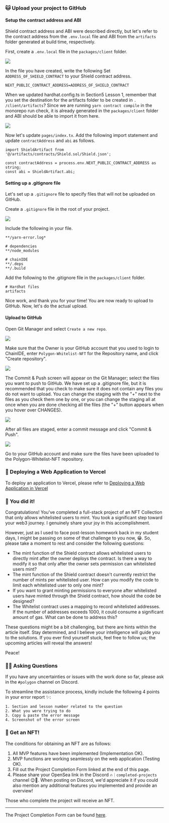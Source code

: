 ### 🐱 Upload your project to GitHub

#### Setup the contract address and ABI

Shield contract address and ABI were described directly, but let's refer to the contract address from the `.env.local` file and ABI from the `artifacts` folder generated at build time, respectively.

First, create a `.env.local` file in the `packages/client` folder.

![](/public/images/Polygon-Whitelist-NFT/section-5/5_3_1.png)

In the file you have created, write the following Set `ADDRESS_OF_SHIELD_CONTRACT` to your Shield contract address.

```
NEXT_PUBLIC_CONTRACT_ADDRESS=ADDRESS_OF_SHIELD_CONTRACT
```

When we updated hardhat.config.ts in Section5 Lesson 1, remember that you set the destination for the artifacts folder to be created in `. /client/artifacts`? Since we are running `yarn contract compile` in the monorepo run check, it is already generated in the `packages/client` folder and ABI should be able to import it from here.

![](/public/images/Polygon-Whitelist-NFT/section-5/5_3_2.png)

Now let's update `pages/index.tx`. Add the following import statement and update `contractAddress` and `abi` as follows.

```tsx
import ShieldArtifact from '@/artifacts/contracts/Shield.sol/Shield.json';

const contractAddress = process.env.NEXT_PUBLIC_CONTRACT_ADDRESS as string;
const abi = ShieldArtifact.abi;
```

#### Setting up a .gitignore file

Let's set up a `.gitignore` file to specify files that will not be uploaded on GitHub.

Create a `.gitignore` file in the root of your project.

![](/public/images/Polygon-Whitelist-NFT/section-5/5_3_3.png)

Include the following in your file.

```
**/yarn-error.log*

# dependencies
**/node_modules

# chainIDE
**/.deps
**/.build
```

Add the following to the .gitignore file in the `packages/client` folder.

```
# Hardhat files
artifacts
```

Nice work, and thank you for your time! You are now ready to upload to GitHub. Now, let's do the actual upload.

#### Upload to GitHub

Open Git Manager and select `Create a new repo`.

![](/public/images/Polygon-Whitelist-NFT/section-5/5_3_4.png)

Make sure that the Owner is your GitHub account that you used to login to ChainIDE, enter `Polygon-Whitelist-NFT` for the Repository name, and click "Create repository".

![](/public/images/Polygon-Whitelist-NFT/section-5/5_3_5.png)

The Commit & Push screen will appear on the Git Manager; select the files you want to push to GitHub. We have set up a .gitignore file, but it is recommended that you check to make sure it does not contain any files you do not want to upload. You can change the staging with the "+" next to the files as you check them one by one, or you can change the staging all at once when you are done checking all the files (the "+" button appears when you hover over CHANGES).

![](/public/images/Polygon-Whitelist-NFT/section-5/5_3_6.png)

After all files are staged, enter a commit message and click "Commit & Push".

![](/public/images/Polygon-Whitelist-NFT/section-5/5_3_7.png)

Go to your GitHub account and make sure the files have been uploaded to the Polygon-Whitelist-NFT repository.

### 🤟 Deploying a Web Application to Vercel

To deploy an application to Vercel, please refer to [Deploying a Web Application in Vercel](https://app.unchain.tech/learn/Solana-NFT-Drop/ja/4/2/)

### 🎊 You did it!

Congratulations! You've completed a full-stack project of an NFT Collection that only allows whitelisted users to mint. You took a significant step toward your web3 journey. I genuinely share your joy in this accomplishment.

However, just as I used to face post-lesson homework back in my student days, I might be passing on some of that challenge to you now, 😁. So, please take a moment to rest and consider the following questions:

* The mint function of the Shield contract allows whitelisted users to directly mint after the owner deploys the contract. Is there a way to modify it so that only after the owner sets permission can whitelisted users mint?
* The mint function of the Shield contract doesn't currently restrict the number of mints per whitelisted user. How can you modify the code to limit each whitelisted user to only one mint?
* If you want to grant minting permissions to everyone after whitelisted users have minted through the Shield contract, how should the code be designed?
* The Whitelist contract uses a mapping to record whitelisted addresses. If the number of addresses exceeds 1000, it could consume a significant amount of gas. What can be done to address this?

These questions might be a bit challenging, but there are hints within the article itself. Stay determined, and I believe your intelligence will guide you to the solutions. If you ever find yourself stuck, feel free to follow us; the upcoming articles will reveal the answers!

Peace!

### 🙋‍♂️ Asking Questions

If you have any uncertainties or issues with the work done so far, please ask in the `#polygon` channel on Discord.

To streamline the assistance process, kindly include the following 4 points in your error report ✨:

```
1. Section and lesson number related to the question
2. What you were trying to do
3. Copy & paste the error message
4. Screenshot of the error screen
```

### 🎫 Get an NFT!

The conditions for obtaining an NFT are as follows:

1. All MVP features have been implemented (Implementation OK).
2. MVP functions are working seamlessly on the web application (Testing OK).
3. Fill out the Project Completion Form linked at the end of this page.
4. Please share your OpenSea link in the Discord `🔥｜completed-projects` channel 😉🎉. When posting on Discord, we'd appreciate it if you could also mention any additional features you implemented and provide an overview!

Those who complete the project will receive an NFT.

---

The Project Completion Form can be found [here](https://airtable.com/shrf1cCtTx0iQuszX).